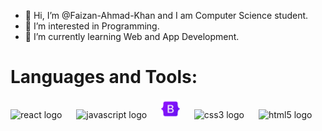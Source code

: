 - 👋 Hi, I’m @Faizan-Ahmad-Khan and I am Computer Science student.
- 👀 I’m interested in Programming.
- 🌱 I’m currently learning  Web and App Development.

<h1>Languages and Tools:</h1>
<div align="left">
   <img src="https://cdn.jsdelivr.net/gh/devicons/devicon/icons/react/react-original.svg" height="30" alt="react logo"  />
  <img width="15" />
  <img src="https://cdn.jsdelivr.net/gh/devicons/devicon/icons/javascript/javascript-original.svg" height="30" alt="javascript logo"  />
  <img width="15" />
  <img src="https://github.com/devicons/devicon/blob/v2.16.0/icons/bootstrap/bootstrap-original.svg" height="30" alt="bootstrap logo"  />
    <img width="15" />
  <img src="https://cdn.jsdelivr.net/gh/devicons/devicon/icons/css3/css3-original.svg" height="30" alt="css3 logo"  />
  <img width="15" />
   <img src="https://cdn.jsdelivr.net/gh/devicons/devicon/icons/html5/html5-original.svg" height="30" alt="html5 logo"  />
  <img width="15" />
</div>
